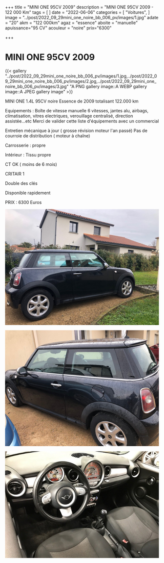 +++
title = "MINI ONE 95CV 2009"
description = "MINI ONE 95CV 2009 - 122 000 Km"
tags = [
]
date = "2022-06-06"
categories = [
    "Voitures",
]
image = "../post/2022_09_29mini_one_noire_bb_006_pv/images/1.jpg"
adate = "20"
akm = "122 000km"
agaz = "essence"
aboite = "manuelle"
apuissance="95 CV"
acouleur = "noire"
prix="6300"

+++

# MINI ONE 95CV 2009

{{< gallery "../post/2022_09_29mini_one_noire_bb_006_pv/images/1.jpg,../post/2022_09_29mini_one_noire_bb_006_pv/images/2.jpg,../post/2022_09_29mini_one_noire_bb_006_pv/images/3.jpg" "A PNG gallery image::A WEBP gallery image::A JPEG gallery image" >}}


MINI ONE 1.4L 95CV noire Essence de 2009 totalisant 122.000 km

Equipements :
Boîte de vitesse manuelle 6 vitesses, jantes alu, airbags, climatisation, vitres electriques, verouillage centralisé, direction assistée...etc
Merci de valider cette liste d'équipements avec un commercial

Entretien mécanique à jour ( grosse révision moteur l'an passé)
Pas de courroie de distribution ( moteur à chaîne)

Carrosserie : propre

Intérieur : Tissu propre

CT OK ( moins de 6 mois)

CRITAIR 1

Double des clés

Disponible rapidement

PRIX : 6300 Euros


<!-- more -->


![](images/1.jpg)

![](images/2.jpg)

![](images/3.jpg)

